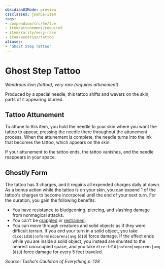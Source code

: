 ```yaml
---
obsidianUIMode: preview
cssclasses: json5e-item
tags:
- compendium/src/5e/tce
- item/attunement/required
- item/rarity/very-rare
- item/wondrous/tattoo
aliases: 
- "Ghost Step Tattoo"
---
```

# Ghost Step Tattoo
*Wondrous item (tattoo), very rare (requires attunement)*  



Produced by a special needle, this tattoo shifts and wavers on the skin, parts of it appearing blurred.

## Tattoo Attunement

To attune to this item, you hold the needle to your skin where you want the tattoo to appear, pressing the needle there throughout the attunement process. When the attunement is complete, the needle turns into the ink that becomes the tattoo, which appears on the skin.

If your attunement to the tattoo ends, the tattoo vanishes, and the needle reappears in your space.

## Ghostly Form

The tattoo has 3 charges, and it regains all expended charges daily at dawn. As a bonus action while the tattoo is on your skin, you can expend 1 of the tattoo's charges to become incorporeal until the end of your next turn. For the duration, you gain the following benefits:

- You have resistance to bludgeoning, piercing, and slashing damage from nonmagical attacks.  
- You can't be [grappled](conditions.md#Grappled) or [restrained](conditions.md#Restrained).  
- You can move through creatures and solid objects as if they were difficult terrain. If you end your turn in a solid object, you take `dice:1d10|noform|noparens|avg` (`d10`) force damage. If the effect ends while you are inside a solid object, you instead are shunted to the nearest unoccupied space, and you take `dice:1d10|noform|noparens|avg` (`d10`) force damage for every 5 feet traveled.  

*Source: Tasha's Cauldron of Everything p. 128*